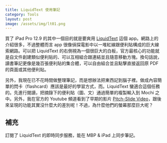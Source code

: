 ```yaml
---
title: LiquidText 使用筆記
category: Tools
layout: post
image: /assets/img/lt01.png
---
```


買了 iPad Pro 12.9 的其中一個目的就是要爽用 [LiquidText](https://www.liquidtext.net) 這個 app。網路上的介紹很多，不過整體而言 app 很像偵探電影中以一堆紅線跟便利貼構成的巨大線索網路。可以把 LiquidText 的右側視為一個很巨大的白板，官方最核心的功能就是自文件創建類似便利貼的、可以互相組合跟連結並且隨意移動方塊。換句話說，讀書筆記更像是幾百張便利貼的集合體，可以自由組合並且點擊直接返回原 PDF 的頁面或其他便利貼。

另外，我現在已不花時間做整理筆記，而是想辦法把東西記到腦子裡。做成內容簡單的閃卡（flashcard）應該是最好的學習方式，而。LiquidText 蠻適合這個任務的。先進行閱讀，把摘錄下的便利貼（圖、文）通過簡單的複製輸入到 Mochi 之中。另外，我在官方的 Youtube 頻道看到了早期的影片 [Pitch-Slide Video](https://www.youtube.com/watch?v=ECor5EjrjOI)，跟後來呈現的功能其實沒什麼大的差別呢！不過，為什麼他們的螢幕那麼巨大呢？

## 補充

訂閱了 LiquidText 的即時同步服務，能在 MBP & iPad 上同步筆記。
